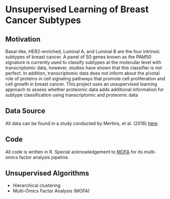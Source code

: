 # Unsupervised Learning of Breast Cancer Subtypes

## Motivation
Basal-like, HER2-enriched, Luminal A, and Luminal B are the four intrinsic subtypes of breast cancer. A panel of 50 genes known as the PAM50 signature is currently used to classify subtypes at the molecular level with transcriptomic data, however, studies have shown that this classifier is not perfect. In addition, transcriptomic data does not inform about the pivotal role of proteins in cell signaling pathways that promote cell proliferation and cell growth in breast cancer. This project uses an unsupervised learning approach to assess whether proteomic data adds additional information for subtype classification using transcriptomic and proteomic data

## Data Source
All data can be found in a study conducted by Mertins, et al. (2016) [here](https://www.ncbi.nlm.nih.gov/pubmed/27251275).

## Code
All code is written in R. Special acknowledgement to [MOFA](https://github.com/bioFAM/MOFA) for its multi-omics factor analysis pipeline. 

## Unsupervised Algorithms
- Hierarchical clustering
- Multi-Omics Factor Analysis (MOFA)

